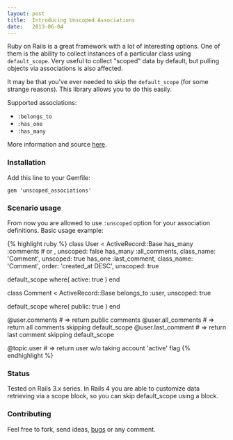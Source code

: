 ```yaml
---
layout: post
title:  Introducing Unscoped Associations
date:   2013-06-04
---
```


Ruby on Rails is a great framework with a lot of interesting options. One of them is the ability to collect instances of a particular class using `default_scope`. Very useful to collect "scoped" data by default, but pulling objects via associations is also affected.

It may be that you've ever needed to skip the `default_scope` (for some strange reasons). This library allows you to do this easily.

Supported associations:
* `:belongs_to`
* `:has_one`
* `:has_many`

More information and source [here](https://github.com/markets/unscoped_associations).

### Installation
Add this line to your Gemfile:

```
gem 'unscoped_associations'
```

### Scenario usage
From now you are allowed to use `:unscoped` option for your association definitions. Basic usage example:

{% highlight ruby %}
class User < ActiveRecord::Base
  has_many :comments # or , unscoped: false
  has_many :all_comments, class_name: 'Comment',
                          unscoped: true
  has_one  :last_comment, class_name: 'Comment',
                          order: 'created_at DESC',
                          unscoped: true

  default_scope where( active: true )
end

class Comment < ActiveRecord::Base
  belongs_to :user, unscoped: true

  default_scope where( public: true )
end

@user.comments # => return public comments
@user.all_comments # => return all comments skipping default_scope
@user.last_comment # => return last comment skipping default_scope

@topic.user # => return user w/o taking account 'active' flag
{% endhighlight %}

### Status
Tested on Rails 3.x series. In Rails 4 you are able to customize data retrieving via a scope block, so you can skip default_scope using a block.

### Contributing
Feel free to fork, send ideas, [bugs](https://github.com/markets/unscoped_associations/issues) or any comment.
